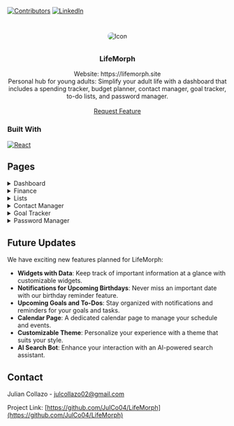 <!-- Improved compatibility of back to top link: See: https://github.com/othneildrew/Best-README-Template/pull/73 -->
<a id="readme-top"></a>

<!-- PROJECT SHIELDS -->
[![Contributors][contributors-shield]][contributors-url]
[![LinkedIn][linkedin-shield]][linkedin-url]

<!-- PROJECT LOGO -->
<br />
<div align="center">
  <img src="https://github.com/JulCo04/LifeMorph/blob/main/rm_images/butterfly.ICO" alt="Icon" style="max-width: 45%; height: auto; border-radius: 8px; margin: 10px;">

<h3 align="center">LifeMorph</h3>

  <p align="center">
    Website: https://lifemorph.site
    <br />
    Personal hub for young adults: Simplify your adult life with a dashboard that includes a spending tracker, budget planner, contact manager, goal tracker, to-do lists, and password manager.
    <br />
    <br />
<!--     <a href="https://github.com/JulCo04/LifeMorph">View Demo</a>
    ·
    <a href="https://github.com/JulCo04/LifeMorph/issues/new?labels=bug&template=bug-report---.md">Report Bug</a>
    · -->
    <a href="https://github.com/JulCo04/LifeMorph/issues/new?labels=enhancement&template=feature-request---.md">Request Feature</a>
  </p>
</div>

### Built With

[![React][React.js]][React-url]

<!-- Pages -->
## Pages
<details>
  <summary>Dashboard</summary>
  <div style="text-align: center;">
    <img src="https://github.com/JulCo04/LifeMorph/blob/main/rm_images/Dashboard.PNG" alt="Dashboard" style="max-width: 80%; height: auto; border-radius: 8px; margin-bottom: 20px;">
  </div>
</details>

<details>
  <summary>Finance</summary>
  <div style="text-align: center;">
    <img src="https://github.com/JulCo04/LifeMorph/blob/main/rm_images/Finance1.PNG" alt="Finance1" style="max-width: 45%; height: auto; border-radius: 8px; margin: 10px;">
    <img src="https://github.com/JulCo04/LifeMorph/blob/main/rm_images/Finance2.PNG" alt="Finance2" style="max-width: 45%; height: auto; border-radius: 8px; margin: 10px;">
  </div>
</details>

<details>
  <summary>Lists</summary>
  <div style="text-align: center;">
    <img src="https://github.com/JulCo04/LifeMorph/blob/main/rm_images/Lists.PNG" alt="Lists" style="max-width: 50%; height: auto; border-radius: 8px; margin: 10px;">
  </div>
</details>

<details>
  <summary>Contact Manager</summary>
  <div style="text-align: center;">
    <img src="https://github.com/JulCo04/LifeMorph/blob/main/rm_images/Contacts1.PNG" alt="Contacts1" style="max-width: 45%; height: auto; border-radius: 8px; margin: 10px;">
    <img src="https://github.com/JulCo04/LifeMorph/blob/main/rm_images/Contacts2.PNG" alt="Contacts2" style="max-width: 45%; height: auto; border-radius: 8px; margin: 10px;">
  </div>
</details>

<details>
  <summary>Goal Tracker</summary>
  <div style="text-align: center;">
    <img src="https://github.com/JulCo04/LifeMorph/blob/main/rm_images/Goals1.PNG" alt="Goals1" style="max-width: 45%; height: auto; border-radius: 8px; margin: 10px;">
    <img src="https://github.com/JulCo04/LifeMorph/blob/main/rm_images/Goals2.PNG" alt="Goals2" style="max-width: 45%; height: auto; border-radius: 8px; margin: 10px;">
  </div>
</details>

<details>
  <summary>Password Manager</summary>
  <div style="text-align: center;">
    <img src="https://github.com/JulCo04/LifeMorph/blob/main/rm_images/Password1.PNG" alt="Password1" style="max-width: 45%; height: auto; border-radius: 8px; margin: 10px;">
    <img src="https://github.com/JulCo04/LifeMorph/blob/main/rm_images/Password2.PNG" alt="Password2" style="max-width: 45%; height: auto; border-radius: 8px; margin: 10px;">
    <img src="https://github.com/JulCo04/LifeMorph/blob/main/rm_images/Password3.PNG" alt="Password3" style="max-width: 45%; height: auto; border-radius: 8px; margin: 10px;">
  </div>
</details>

<!-- FUTURE UPDATES -->
## Future Updates
We have exciting new features planned for LifeMorph:

- **Widgets with Data**: Keep track of important information at a glance with customizable widgets.
- **Notifications for Upcoming Birthdays**: Never miss an important date with our birthday reminder feature.
- **Upcoming Goals and To-Dos**: Stay organized with notifications and reminders for your goals and tasks.
- **Calendar Page**: A dedicated calendar page to manage your schedule and events.
- **Customizable Theme**: Personalize your experience with a theme that suits your style.
- **AI Search Bot**: Enhance your interaction with an AI-powered search assistant.

<!-- CONTACT -->
## Contact

Julian Collazo - julcollazo02@gmail.com

Project Link: [https://github.com/JulCo04/LifeMorph](https://github.com/JulCo04/LifeMorph)

<!-- MARKDOWN LINKS & IMAGES -->
<!-- https://www.markdownguide.org/basic-syntax/#reference-style-links -->
[contributors-shield]: https://img.shields.io/github/contributors/JulCo04/LifeMorph.svg?style=for-the-badge
[contributors-url]:https://github.com/JulCo04/LifeMorph/graphs/contributors
[linkedin-shield]: https://img.shields.io/badge/-LinkedIn-black.svg?style=for-the-badge&logo=linkedin&colorB=555
[linkedin-url]: https://www.linkedin.com/in/julian-collazo0/
[product-screenshot]: images/screenshot.png
[React.js]: https://img.shields.io/badge/React-20232A?style=for-the-badge&logo=react&logoColor=61DAFB
[React-url]: https://reactjs.org/
